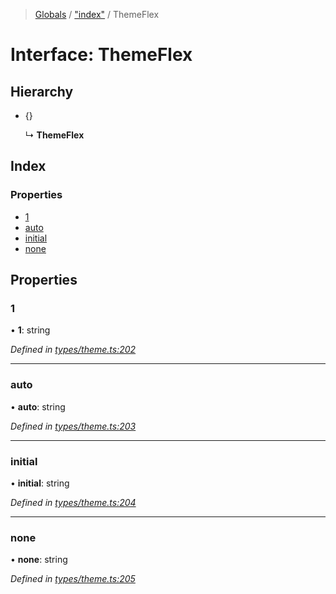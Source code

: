 > [Globals](../README.md) / ["index"](../modules/_index_.md) / ThemeFlex

# Interface: ThemeFlex

## Hierarchy

- {}

  ↳ **ThemeFlex**

## Index

### Properties

- [1](_index_.themeflex.md#1)
- [auto](_index_.themeflex.md#auto)
- [initial](_index_.themeflex.md#initial)
- [none](_index_.themeflex.md#none)

## Properties

### 1

• **1**: string

_Defined in [types/theme.ts:202](https://github.com/kenoxa/beamwind/blob/main/packages/beamwind/src/types/theme.ts#L202)_

---

### auto

• **auto**: string

_Defined in [types/theme.ts:203](https://github.com/kenoxa/beamwind/blob/main/packages/beamwind/src/types/theme.ts#L203)_

---

### initial

• **initial**: string

_Defined in [types/theme.ts:204](https://github.com/kenoxa/beamwind/blob/main/packages/beamwind/src/types/theme.ts#L204)_

---

### none

• **none**: string

_Defined in [types/theme.ts:205](https://github.com/kenoxa/beamwind/blob/main/packages/beamwind/src/types/theme.ts#L205)_
